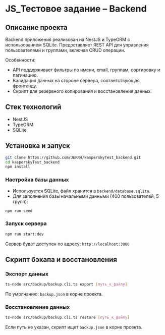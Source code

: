 # JS\_Тестовое задание – Backend

## Описание проекта

Backend приложения реализован на NestJS и TypeORM с использованием SQLite.
Предоставляет REST API для управления пользователями и группами, включая CRUD операции.

Особенности:

* API поддерживает фильтры по имени, email, группам, сортировку и пагинацию.
* Валидация данных на стороне сервера, соответствующая фронтенду.
* Скрипт для резервного копирования и восстановления данных.

## Стек технологий

* NestJS
* TypeORM
* SQLite

## Установка и запуск

```bash
git clone https://github.com/JERR4/kasperskyTest_backend.git
cd kasperskyTest_backend
npm install
```

### Настройка базы данных

* Используется SQLite, файл хранится в `backend/database.sqlite`.
* Для заполнения базы начальными данными (400 пользователей, 5 групп):

```bash
npm run seed
```

### Запуск сервера

```bash
npm run start:dev
```

Сервер будет доступен по адресу: `http://localhost:3000`

## Скрипт бэкапа и восстановления

### Экспорт данных

```bash
ts-node src/backup/backup.cli.ts export [путь_к_файлу]
```

По умолчанию: `backup.json` в корне проекта.

### Восстановление данных

```bash
ts-node src/backup/backup.cli.ts restore [путь_к_файлу]
```

Если путь не указан, скрипт ищет `backup.json` в корне проекта.